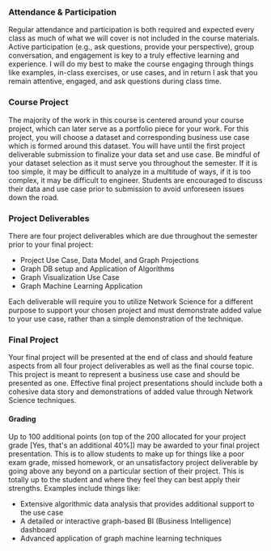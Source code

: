 ### Attendance & Participation
Regular attendance and participation is both required and expected every class as much of what we will cover is not 
included in the course materials. Active participation (e.g., ask questions, provide your perspective), group conversation, 
and engagement is key to a truly effective learning and experience. I will do my best to make the course engaging 
through things like examples, in-class exercises, or use cases, and in return I ask that you remain attentive, engaged, 
and ask questions during class time.

### Course Project
The majority of the work in this course is centered around your course project, which can later serve as a portfolio 
piece for your work. For this project, you will choose a 
dataset and corresponding business use case which is formed around this dataset. You will have until the first project
deliverable submission to finalize your data set and use case. Be mindful of your dataset selection as it must serve you
throughout the semester. If it is too simple, it may be difficult to analyze in a multitude of ways, if it is too 
complex, it may be difficult to engineer. Students are encouraged to discuss their data and use case prior to submission
to avoid unforeseen issues down the road.

### Project Deliverables
There are four project deliverables which are due throughout the semester prior to your final project:
- Project Use Case, Data Model, and Graph Projections 
- Graph DB setup and Application of Algorithms
- Graph Visualization Use Case
- Graph Machine Learning Application

Each deliverable will require you to utilize Network Science for a different purpose to support your chosen project and
must demonstrate added value to your use case, rather than a simple demonstration of the technique. 
### Final Project
Your final project will be presented at the end of class and should feature aspects from all four project deliverables
as well as the final course topic. This project is meant to represent a business use case and should be presented as one.
Effective final project presentations should include both a cohesive data story and demonstrations of added value through 
Network Science techniques.
#### Grading
Up to 100 additional points (on top of the 200 allocated for your project grade [Yes, that's an additional 40%]) may be 
awarded to your final project presentation. This is to allow students to make up for things like a poor exam grade, 
missed homework, or an unsatisfactory project deliverable by going above any beyond on a particular section of their project.
This is totally up to the student and where they feel they can best apply their strengths. Examples include things like:
- Extensive algorithmic data analysis that provides additional support to the use case
- A detailed or interactive graph-based BI (Business Intelligence) dashboard
- Advanced application of graph machine learning techniques
